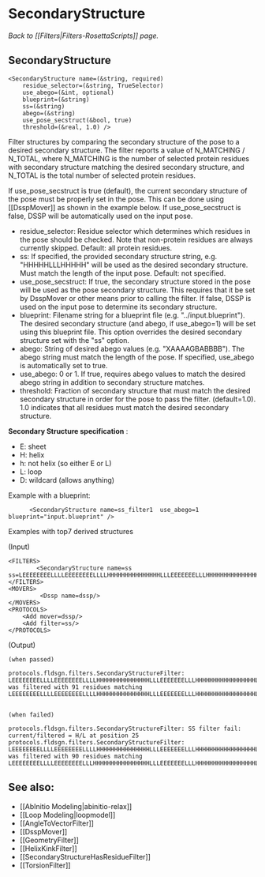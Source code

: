 # SecondaryStructure
*Back to [[Filters|Filters-RosettaScripts]] page.*
## SecondaryStructure

```
<SecondaryStructure name=(&string, required)
    residue_selector=(&string, TrueSelector)
    use_abego=(&int, optional)
    blueprint=(&string)
    ss=(&string)
    abego=(&string)
    use_pose_secstruct(&bool, true)
    threshold=(&real, 1.0) />
```

Filter structures by comparing the secondary structure of the pose to a desired secondary structure. The filter reports a value of N_MATCHING / N_TOTAL, where N_MATCHING is the number of selected protein residues with secondary structure matching the desired secondary structure, and N_TOTAL is the total number of selected protein residues.

If use_pose_secstruct is true (default), the current secondary structure of the pose must be properly set in the pose. This can be done using [[DsspMover]] as shown in the example below.  If use_pose_secstruct is false, DSSP will be automatically used on the input pose.

-   residue_selector: Residue selector which determines which residues in the pose should be checked.  Note that non-protein residues are always currently skipped. Default: all protein residues.
-   ss: If specified, the provided secondary structure string, e.g. "HHHHHLLLHHHHH" will be used as the desired secondary structure. Must match the length of the input pose. Default: not specified.
-   use_pose_secstruct: If true, the secondary structure stored in the pose will be used as the pose secondary structure. This requires that it be set by DsspMover or other means prior to calling the filter.  If false, DSSP is used on the input pose to determine its secondary structure.
-   blueprint: Filename string for a blueprint file (e.g. "../input.blueprint").  The desired secondary structure (and abego, if use\_abego=1) will be set using this blueprint file.  This option overrides the desired secondary structure set with the "ss" option.
-   abego: String of desired abego values (e.g. "XAAAAGBABBBB"). The abego string must match the length of the pose. If specified, use\_abego is automatically set to true.
-   use\_abego: 0 or 1. If true, requires abego values to match the desired abego string in addition to secondary structure matches.
-   threshold: Fraction of secondary structure that must match the desired secondary structure in order for the pose to pass the filter. (default=1.0).  1.0 indicates that all residues must match the desired secondary structure.

**Secondary Structure specification** :

-   E: sheet
-   H: helix
-   h: not helix (so either E or L)
-   L: loop
-   D: wildcard (allows anything)

Example with a blueprint:

```
      <SecondaryStructure name=ss_filter1  use_abego=1 blueprint="input.blueprint" />
```

Examples with top7 derived structures

(Input)

```
<FILTERS>
        <SecondaryStructure name=ss ss=LEEEEEEEELLLLEEEEEEEELLLLHHHHHHHHHHHHHHHLLLEEEEEEELLLHHHHHHHHHHHHHHHHHLLLLhhEEEEELLEEEEEEEL/>
</FILTERS>
<MOVERS>
         <Dssp name=dssp/>
</MOVERS>
<PROTOCOLS>
    <Add mover=dssp/>
    <Add filter=ss/>
</PROTOCOLS>
```

(Output)

```
(when passed) 

protocols.fldsgn.filters.SecondaryStructureFilter: LEEEEEEEELLLLEEEEEEEELLLLHHHHHHHHHHHHHHHLLLEEEEEEELLLHHHHHHHHHHHHHHHHHLLLLhhEEEEELLEEEEEEEL was filtered with 91 residues matching LEEEEEEEELLLLEEEEEEEELLLLHHHHHHHHHHHHHHHLLLEEEEEEELLLHHHHHHHHHHHHHHHHHLLLLLLEEEEELLEEEEEEEL


(when failed)

protocols.fldsgn.filters.SecondaryStructureFilter: SS filter fail: current/filtered = H/L at position 25
protocols.fldsgn.filters.SecondaryStructureFilter: LEEEEEEEELLLLEEEEEEEELLLLHHHHHHHHHHHHHHHLLLEEEEEEELLLHHHHHHHHHHHHHHHHHLLLLhhEEEEELLEEEEEEEL was filtered with 90 residues matching LEEEEEEEELLLLEEEEEEEELLLHHHHHHHHHHHHHHHHLLLEEEEEEELLLHHHHHHHHHHHHHHHHHLLLLEEEEEEELLEEEEEEEL
```

## See also:

* [[AbInitio Modeling|abinitio-relax]]
* [[Loop Modeling|loopmodel]]
* [[AngleToVectorFilter]]
* [[DsspMover]]
* [[GeometryFilter]]
* [[HelixKinkFilter]]
* [[SecondaryStructureHasResidueFilter]]
* [[TorsionFilter]]
